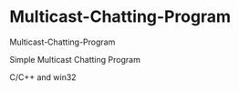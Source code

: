 # Multicast-Chatting-Program
Multicast-Chatting-Program

Simple Multicast Chatting Program 

C/C++ and win32
